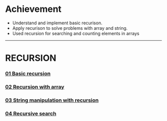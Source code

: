 # Achievement
- Understand and implement basic recurison.
- Apply recurison to solve problems with array and string.
- Used recursion for searching and counting elements in arrays
---
# RECURSION
### [01 Basic recursion](./01_basic_recursion.js)
### [02 Recursion with array](./02_recursion_with_array.js)
### [03 String manipulation with recursion](./03_string_manipulation_with_recursion.js)
### [04 Recursive search](./04_recursive_search.js)